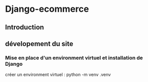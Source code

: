 # Django-ecommerce

## Introduction

## dévelopement du site

### Mise en place d'un environment virtuel et installation de Django

créer un environment virtuel :
python -m venv .venv

